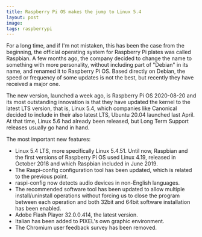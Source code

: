 ```yaml
---
title: Raspberry Pi OS makes the jump to Linux 5.4
layout: post
image:
tags: raspberrypi
---
```


For a long time, and if I'm not mistaken, this has been the case from the beginning, the official operating system for Raspberry Pi plates was called Raspbian. A few months ago, the company decided to change the name to something with more personality, without including part of "Debian" in its name, and renamed it to Raspberry Pi OS. Based directly on Debian, the speed or frequency of some updates is not the best, but recently they have received a major one.

The new version, launched a week ago, is Raspberry Pi OS 2020-08-20 and its most outstanding innovation is that they have updated the kernel to the latest LTS version, that is, Linux 5.4, which companies like Canonical decided to include in their also latest LTS, Ubuntu 20.04 launched last April. At that time, Linux 5.6 had already been released, but Long Term Support releases usually go hand in hand.

The most important new features:

- Linux 5.4 LTS, more specifically Linux 5.4.51. Until now, Raspbian and the first versions of Raspberry Pi OS used Linux 4.19, released in October 2018 and which Raspbian included in June 2019.
- The Raspi-config configuration tool has been updated, which is related to the previous point.
- raspi-config now detects audio devices in non-English languages.
- The recommended software tool has been updated to allow multiple install/uninstall operations without forcing us to close the program between each operation and both 32bit and 64bit software installation has been enabled.
- Adobe Flash Player 32.0.0.414, the latest version.
- Italian has been added to PIXEL's own graphic environment.
- The Chromium user feedback survey has been removed.
